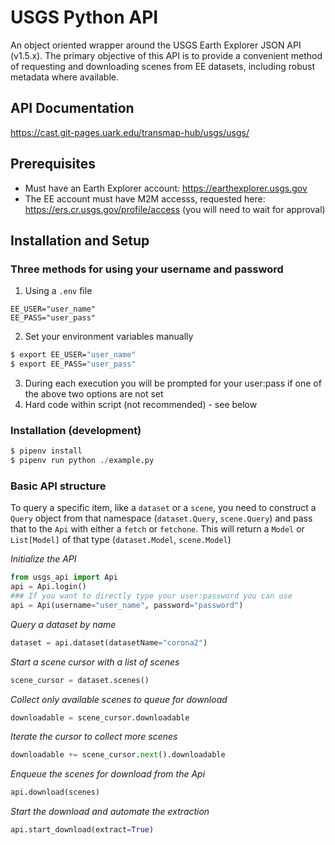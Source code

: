 # USGS Python API

An object oriented wrapper around the USGS Earth Explorer JSON API (v1.5.x). The primary objective of this API is to provide a convenient method of requesting and downloading scenes from EE datasets, including robust metadata where available.

## API Documentation
https://cast.git-pages.uark.edu/transmap-hub/usgs/usgs/

## Prerequisites
- Must have an Earth Explorer account: https://earthexplorer.usgs.gov
- The EE account must have M2M accesss, requested here: https://ers.cr.usgs.gov/profile/access (you will need to wait for approval)

## Installation and Setup

### Three methods for using your username and password
1. Using a `.env` file
```
EE_USER="user_name"
EE_PASS="user_pass"
```
2. Set your environment variables manually
```bash
$ export EE_USER="user_name"
$ export EE_PASS="user_pass"
```
3. During each execution you will be prompted for your user:pass if one of the above two options are not set
4. Hard code within script (not recommended) - see below

### Installation (development)

```python
$ pipenv install
$ pipenv run python ./example.py
```

### Basic API structure
To query a specific item, like a `dataset` or a `scene`, you need to construct a `Query` object from that namespace (`dataset.Query`, `scene.Query`) and pass that to the `Api` with either a `fetch` or `fetchone`. This will return a `Model` or `List[Model]` of that type (`dataset.Model`, `scene.Model`)


_Initialize the API_
```python
from usgs_api import Api
api = Api.login()
### If you want to directly type your user:password you can use
api = Api(username="user_name", password="password")
```
_Query a dataset by name_
```python
dataset = api.dataset(datasetName="corona2")
```
_Start a scene cursor with a list of scenes_
```python
scene_cursor = dataset.scenes()
```
_Collect only available scenes to queue for download_
```python
downloadable = scene_cursor.downloadable
```
_Iterate the cursor to collect more scenes_
```python
downloadable += scene_cursor.next().downloadable
```
_Enqueue the scenes for download from the Api_
```python
api.download(scenes)
```
_Start the download and automate the extraction_
```python
api.start_download(extract=True)
```




